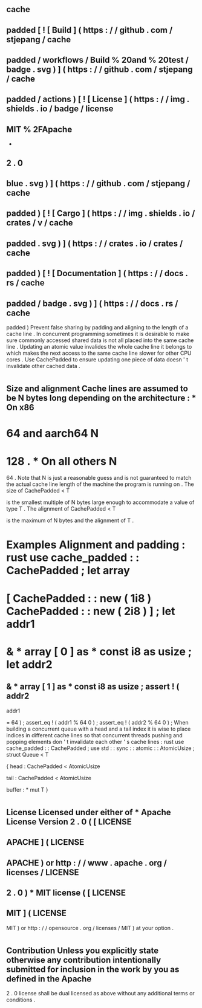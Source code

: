 #
cache
-
padded
[
!
[
Build
]
(
https
:
/
/
github
.
com
/
stjepang
/
cache
-
padded
/
workflows
/
Build
%
20and
%
20test
/
badge
.
svg
)
]
(
https
:
/
/
github
.
com
/
stjepang
/
cache
-
padded
/
actions
)
[
!
[
License
]
(
https
:
/
/
img
.
shields
.
io
/
badge
/
license
-
MIT
%
2FApache
-
-
2
.
0
-
blue
.
svg
)
]
(
https
:
/
/
github
.
com
/
stjepang
/
cache
-
padded
)
[
!
[
Cargo
]
(
https
:
/
/
img
.
shields
.
io
/
crates
/
v
/
cache
-
padded
.
svg
)
]
(
https
:
/
/
crates
.
io
/
crates
/
cache
-
padded
)
[
!
[
Documentation
]
(
https
:
/
/
docs
.
rs
/
cache
-
padded
/
badge
.
svg
)
]
(
https
:
/
/
docs
.
rs
/
cache
-
padded
)
Prevent
false
sharing
by
padding
and
aligning
to
the
length
of
a
cache
line
.
In
concurrent
programming
sometimes
it
is
desirable
to
make
sure
commonly
accessed
shared
data
is
not
all
placed
into
the
same
cache
line
.
Updating
an
atomic
value
invalides
the
whole
cache
line
it
belongs
to
which
makes
the
next
access
to
the
same
cache
line
slower
for
other
CPU
cores
.
Use
CachePadded
to
ensure
updating
one
piece
of
data
doesn
'
t
invalidate
other
cached
data
.
#
#
Size
and
alignment
Cache
lines
are
assumed
to
be
N
bytes
long
depending
on
the
architecture
:
*
On
x86
-
64
and
aarch64
N
=
128
.
*
On
all
others
N
=
64
.
Note
that
N
is
just
a
reasonable
guess
and
is
not
guaranteed
to
match
the
actual
cache
line
length
of
the
machine
the
program
is
running
on
.
The
size
of
CachePadded
<
T
>
is
the
smallest
multiple
of
N
bytes
large
enough
to
accommodate
a
value
of
type
T
.
The
alignment
of
CachePadded
<
T
>
is
the
maximum
of
N
bytes
and
the
alignment
of
T
.
#
#
Examples
Alignment
and
padding
:
rust
use
cache_padded
:
:
CachePadded
;
let
array
=
[
CachePadded
:
:
new
(
1i8
)
CachePadded
:
:
new
(
2i8
)
]
;
let
addr1
=
&
*
array
[
0
]
as
*
const
i8
as
usize
;
let
addr2
=
&
*
array
[
1
]
as
*
const
i8
as
usize
;
assert
!
(
addr2
-
addr1
>
=
64
)
;
assert_eq
!
(
addr1
%
64
0
)
;
assert_eq
!
(
addr2
%
64
0
)
;
When
building
a
concurrent
queue
with
a
head
and
a
tail
index
it
is
wise
to
place
indices
in
different
cache
lines
so
that
concurrent
threads
pushing
and
popping
elements
don
'
t
invalidate
each
other
'
s
cache
lines
:
rust
use
cache_padded
:
:
CachePadded
;
use
std
:
:
sync
:
:
atomic
:
:
AtomicUsize
;
struct
Queue
<
T
>
{
head
:
CachePadded
<
AtomicUsize
>
tail
:
CachePadded
<
AtomicUsize
>
buffer
:
*
mut
T
}
#
#
License
Licensed
under
either
of
*
Apache
License
Version
2
.
0
(
[
LICENSE
-
APACHE
]
(
LICENSE
-
APACHE
)
or
http
:
/
/
www
.
apache
.
org
/
licenses
/
LICENSE
-
2
.
0
)
*
MIT
license
(
[
LICENSE
-
MIT
]
(
LICENSE
-
MIT
)
or
http
:
/
/
opensource
.
org
/
licenses
/
MIT
)
at
your
option
.
#
#
#
#
Contribution
Unless
you
explicitly
state
otherwise
any
contribution
intentionally
submitted
for
inclusion
in
the
work
by
you
as
defined
in
the
Apache
-
2
.
0
license
shall
be
dual
licensed
as
above
without
any
additional
terms
or
conditions
.
